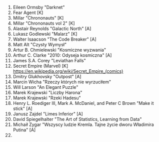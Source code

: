 1. Eileen Ormsby "Darknet"
2. Fear Agent [K]
3. Millar "Chrononauts" [K]
4. Millar "Chrononauts vol 2" [K]
5. Alastair Reynolds "Galactic North" [A]
6. Lukasz Godlewski "Malarz" [K]
7. Walter Isaacson "The Code Breaker" [A]
8. Matt Alt "Czysty Wymysł"
9. Artur B. Chmielewski "Kosmiczne wyzwania"
10. Arthur C. Clarke "2010: Odyseja kosmiczna" [A]
11. James S.A. Corey "Leviathan Falls"
12. Secret Empire (Marvel) [K] https://en.wikipedia.org/wiki/Secret_Empire_(comics)
13. Dmitry Glukhovsky "Outpost" [A]
14. Marcin Wicha "Rzeczy których nie wyrzuciłem"
15. Will Larson "An Elegant Puzzle"
16. Marek Krajewski "Liczby Harona"
17. Marek Krajewski "Rzeki Hadesu"
18. Henry L. Roediger III, Mark A. McDaniel, and Peter C Brown "Make it stick" [A]
19. Janusz Zajdel "Limes Inferior" [A]
20. David Spiegelhalter "The Art of Statistics, Learning from Data"
21. Michaił Zygar "Wszyscy ludzie Kremla. Tajne życie dworu Władimira Putina" [A]
22. 
